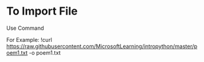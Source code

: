 # To Import File

Use Command

For Example: !curl https://raw.githubusercontent.com/MicrosoftLearning/intropython/master/poem1.txt -o poem1.txt
